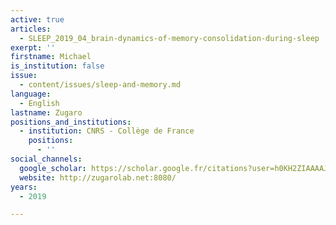 ```yaml
---
active: true
articles:
  - SLEEP_2019_04_brain-dynamics-of-memory-consolidation-during-sleep
exerpt: ''
firstname: Michael
is_institution: false
issue:
  - content/issues/sleep-and-memory.md
language:
  - English
lastname: Zugaro
positions_and_institutions:
  - institution: CNRS - Collège de France
    positions:
      - ''
social_channels:
  google_scholar: https://scholar.google.fr/citations?user=h0KH2ZIAAAAJ&hl=fr
  website: http://zugarolab.net:8080/
years:
  - 2019

---
```

